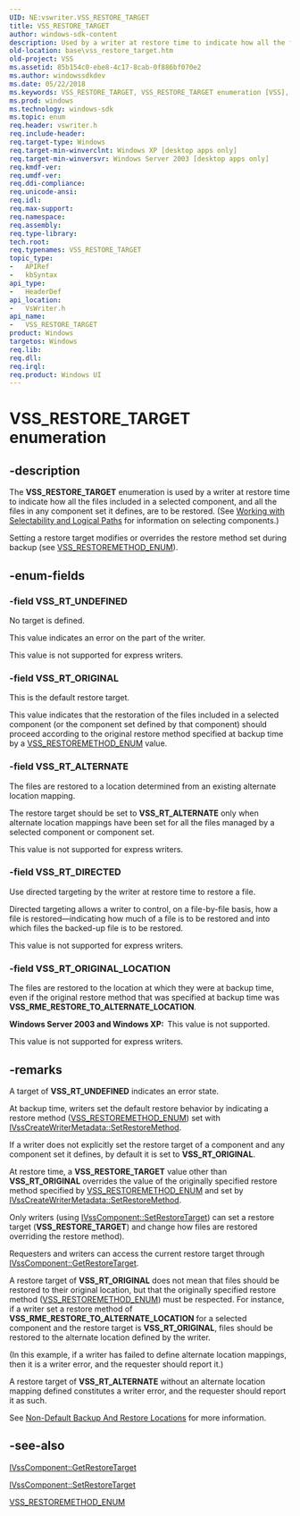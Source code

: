 ```yaml
---
UID: NE:vswriter.VSS_RESTORE_TARGET
title: VSS_RESTORE_TARGET
author: windows-sdk-content
description: Used by a writer at restore time to indicate how all the files included in a selected component, and all the files in any component set it defines, are to be restored.
old-location: base\vss_restore_target.htm
old-project: VSS
ms.assetid: 85b154c0-ebe8-4c17-8cab-0f886bf070e2
ms.author: windowssdkdev
ms.date: 05/22/2018
ms.keywords: VSS_RESTORE_TARGET, VSS_RESTORE_TARGET enumeration [VSS], VSS_RT_ALTERNATE, VSS_RT_DIRECTED, VSS_RT_ORIGINAL, VSS_RT_ORIGINAL_LOCATION, VSS_RT_UNDEFINED, _win32_vss_restore_target, base.vss_restore_target, enumeration [VSS], vswriter/VSS_RESTORE_TARGET, vswriter/VSS_RT_ALTERNATE, vswriter/VSS_RT_DIRECTED, vswriter/VSS_RT_ORIGINAL, vswriter/VSS_RT_ORIGINAL_LOCATION, vswriter/VSS_RT_UNDEFINED
ms.prod: windows
ms.technology: windows-sdk
ms.topic: enum
req.header: vswriter.h
req.include-header: 
req.target-type: Windows
req.target-min-winverclnt: Windows XP [desktop apps only]
req.target-min-winversvr: Windows Server 2003 [desktop apps only]
req.kmdf-ver: 
req.umdf-ver: 
req.ddi-compliance: 
req.unicode-ansi: 
req.idl: 
req.max-support: 
req.namespace: 
req.assembly: 
req.type-library: 
tech.root: 
req.typenames: VSS_RESTORE_TARGET
topic_type:
-	APIRef
-	kbSyntax
api_type:
-	HeaderDef
api_location:
-	VsWriter.h
api_name:
-	VSS_RESTORE_TARGET
product: Windows
targetos: Windows
req.lib: 
req.dll: 
req.irql: 
req.product: Windows UI
---
```


# VSS_RESTORE_TARGET enumeration


## -description


The <b>VSS_RESTORE_TARGET</b> enumeration is used 
    by a writer at restore time to indicate how all the files included in a selected component, and all the files in 
    any component set it defines, are to be restored. (See 
    <a href="https://msdn.microsoft.com/e8920cca-d944-437f-bf6a-7ce8d518746a">Working with Selectability and 
    Logical Paths</a> for information on selecting components.)

Setting a restore target modifies or overrides the restore method set during backup (see 
    <a href="https://msdn.microsoft.com/4c6be981-4271-4040-8f6e-725616355062">VSS_RESTOREMETHOD_ENUM</a>).


## -enum-fields




### -field VSS_RT_UNDEFINED

No target is defined. 
     

This value indicates an error on the part of the writer.

This value is not supported for express writers.


### -field VSS_RT_ORIGINAL

This is the default restore target. 
      

This value indicates that the restoration of the files included in a selected component (or the component set 
       defined by that component) should proceed according to the original restore method specified at backup time by 
       a <a href="https://msdn.microsoft.com/4c6be981-4271-4040-8f6e-725616355062">VSS_RESTOREMETHOD_ENUM</a> value.


### -field VSS_RT_ALTERNATE

The files are restored to a location determined from an existing alternate location mapping. 
      

The restore target should be set to <b>VSS_RT_ALTERNATE</b> only when alternate location 
       mappings have been set for all the files managed by a selected component or component set.

This value is not supported for express writers.


### -field VSS_RT_DIRECTED

Use directed targeting by the writer at restore time to restore a file.
      

Directed targeting allows a writer to control, on a file-by-file basis, how a file is 
       restored—indicating how much of a file is to be restored and into which files the 
       backed-up file is to be restored.

This value is not supported for express writers.


### -field VSS_RT_ORIGINAL_LOCATION

The files are restored to the location at which they were at backup time, even if the original 
      restore method that was specified at backup time was 
      <b>VSS_RME_RESTORE_TO_ALTERNATE_LOCATION</b>.
      

<b>Windows Server 2003 and Windows XP:  </b>This value is not supported.

This value is not supported for express writers.


## -remarks



A target of <b>VSS_RT_UNDEFINED</b> indicates an error state.

At backup time, writers set the default restore behavior by indicating a restore method 
    (<a href="https://msdn.microsoft.com/4c6be981-4271-4040-8f6e-725616355062">VSS_RESTOREMETHOD_ENUM</a>) set with 
    <a href="https://msdn.microsoft.com/0e04df40-49e4-4f23-b4d5-d6b602162935">IVssCreateWriterMetadata::SetRestoreMethod</a>.

If a writer does not explicitly set the restore target of a component and any component set it defines, by 
    default it is set to <b>VSS_RT_ORIGINAL</b>.

At restore time, a <b>VSS_RESTORE_TARGET</b> value other 
    than <b>VSS_RT_ORIGINAL</b> overrides the value of the originally specified restore method 
    specified by <a href="https://msdn.microsoft.com/4c6be981-4271-4040-8f6e-725616355062">VSS_RESTOREMETHOD_ENUM</a> and set by 
    <a href="https://msdn.microsoft.com/0e04df40-49e4-4f23-b4d5-d6b602162935">IVssCreateWriterMetadata::SetRestoreMethod</a>.

Only writers (using 
    <a href="https://msdn.microsoft.com/6e8b9322-6611-4a47-aa7a-876be01d33b8">IVssComponent::SetRestoreTarget</a>) can set 
    a restore target (<b>VSS_RESTORE_TARGET</b>) and change how 
    files are restored overriding the restore method).

Requesters and writers can access the current restore target through 
    <a href="https://msdn.microsoft.com/e2361e38-8757-4a29-bbaf-7f659d1095d9">IVssComponent::GetRestoreTarget</a>.

A restore target of <b>VSS_RT_ORIGINAL</b> does not mean that files should be restored to 
    their original location, but that the originally specified restore method 
    (<a href="https://msdn.microsoft.com/4c6be981-4271-4040-8f6e-725616355062">VSS_RESTOREMETHOD_ENUM</a>) must be 
    respected. For instance, if a writer set a restore method of 
    <b>VSS_RME_RESTORE_TO_ALTERNATE_LOCATION</b> for a selected component and the restore target 
    is <b>VSS_RT_ORIGINAL</b>, files should be restored to the alternate location defined by the 
    writer.

(In this example, if a writer has failed to define alternate location mappings, then it is a writer error, and 
    the requester should report it.)

A restore target of <b>VSS_RT_ALTERNATE</b> without an alternate location mapping defined 
    constitutes a writer error, and the requester should report it as such.

See <a href="https://msdn.microsoft.com/7609c392-d5f8-48c2-8e7e-f35f56cf94f8">Non-Default Backup And Restore 
    Locations</a> for more information.




## -see-also




<a href="https://msdn.microsoft.com/e2361e38-8757-4a29-bbaf-7f659d1095d9">IVssComponent::GetRestoreTarget</a>



<a href="https://msdn.microsoft.com/6e8b9322-6611-4a47-aa7a-876be01d33b8">IVssComponent::SetRestoreTarget</a>



<a href="https://msdn.microsoft.com/4c6be981-4271-4040-8f6e-725616355062">VSS_RESTOREMETHOD_ENUM</a>
 

 

